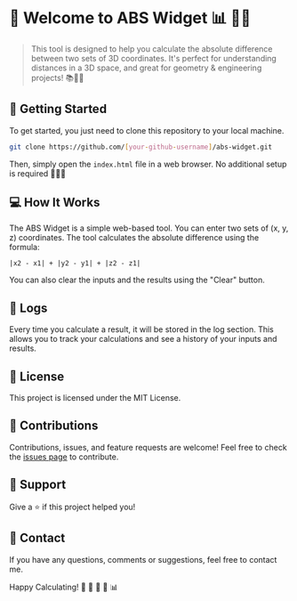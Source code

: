 # 👋 Welcome to ABS Widget 📊 📐📏
> This tool is designed to help you calculate the absolute difference between two sets of 3D coordinates. It's perfect for understanding distances in a 3D space, and great for geometry & engineering projects! 📚🚀🔧

## 🚀 Getting Started
To get started, you just need to clone this repository to your local machine. 

```bash
git clone https://github.com/[your-github-username]/abs-widget.git
```

Then, simply open the `index.html` file in a web browser. No additional setup is required 🎉🎉🎉

## 💻 How It Works
The ABS Widget is a simple web-based tool. You can enter two sets of (x, y, z) coordinates. The tool calculates the absolute difference using the formula: 

`|x2 - x1| + |y2 - y1| + |z2 - z1|`

You can also clear the inputs and the results using the "Clear" button. 

## 📘 Logs
Every time you calculate a result, it will be stored in the log section. This allows you to track your calculations and see a history of your inputs and results. 

## 📜 License
This project is licensed under the MIT License.

## 💖 Contributions
Contributions, issues, and feature requests are welcome! Feel free to check the [issues page](https://github.com/[your-github-username]/abs-widget/issues) to contribute.

## 🎈 Support
Give a ⭐️ if this project helped you!

## 📙 Contact
If you have any questions, comments or suggestions, feel free to contact me.

Happy Calculating! 🎈 🎉 📏 📐 📊
